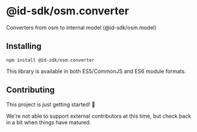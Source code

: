 # @id-sdk/osm.converter
Converters from osm to internal model (@id-sdk/osm.model) 

## Installing

`npm install @id-sdk/osm.converter`

This library is available in both ES5/CommonJS and ES6 module formats.


## Contributing

This project is just getting started! 🌱

We're not able to support external contributors at this time, but check back in a bit when things have matured.